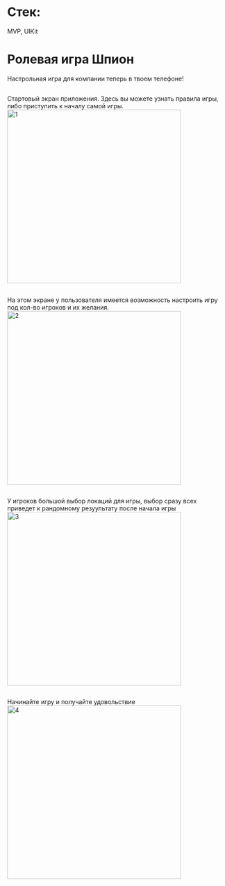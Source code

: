 # Стек:
MVP, UIKit

# Ролевая игра Шпион
Настрольная игра для компании теперь в твоем телефоне!

##
Стартовый экран приложения. Здесь вы можете узнать правила игры, либо приступить к началу самой игры.
<img width="400" alt="1" src="https://github.com/Serzherio/Spy-game/blob/main/Spy-game/Screens/1.png"> 
##
На этом экране у пользователя имеется возможность настроить игру под кол-во игроков и их желания.
<img width="400" alt="2" src="https://github.com/Serzherio/Spy-game/blob/main/Spy-game/Screens/2.png"> 
##
У игроков большой выбор локаций для игры, выбор сразу всех приведет к рандомному резуультату после начала игры
<img width="400" alt="3" src="https://github.com/Serzherio/Spy-game/blob/main/Spy-game/Screens/3.png"> 
##
Начинайте игру и получайте удовольствие
<img width="400" alt="4" src="https://github.com/Serzherio/Spy-game/blob/main/Spy-game/Screens/4.png"> 
##


